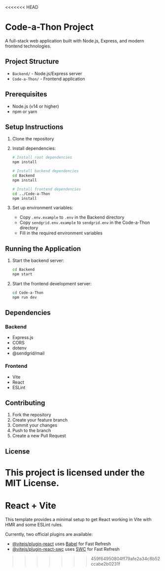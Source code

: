 <<<<<<< HEAD
# Code-a-Thon Project

A full-stack web application built with Node.js, Express, and modern frontend technologies.

## Project Structure

- `Backend/` - Node.js/Express server
- `Code-a-Thon/` - Frontend application

## Prerequisites

- Node.js (v14 or higher)
- npm or yarn

## Setup Instructions

1. Clone the repository
2. Install dependencies:
   ```bash
   # Install root dependencies
   npm install
   
   # Install backend dependencies
   cd Backend
   npm install
   
   # Install frontend dependencies
   cd ../Code-a-Thon
   npm install
   ```

3. Set up environment variables:
   - Copy `.env.example` to `.env` in the Backend directory
   - Copy `sendgrid.env.example` to `sendgrid.env` in the Code-a-Thon directory
   - Fill in the required environment variables

## Running the Application

1. Start the backend server:
   ```bash
   cd Backend
   npm start
   ```

2. Start the frontend development server:
   ```bash
   cd Code-a-Thon
   npm run dev
   ```

## Dependencies

### Backend
- Express.js
- CORS
- dotenv
- @sendgrid/mail

### Frontend
- Vite
- React
- ESLint

## Contributing

1. Fork the repository
2. Create your feature branch
3. Commit your changes
4. Push to the branch
5. Create a new Pull Request

## License

This project is licensed under the MIT License.
=======
# React + Vite

This template provides a minimal setup to get React working in Vite with HMR and some ESLint rules.

Currently, two official plugins are available:

- [@vitejs/plugin-react](https://github.com/vitejs/vite-plugin-react/blob/main/packages/plugin-react/README.md) uses [Babel](https://babeljs.io/) for Fast Refresh
- [@vitejs/plugin-react-swc](https://github.com/vitejs/vite-plugin-react-swc) uses [SWC](https://swc.rs/) for Fast Refresh
>>>>>>> 459f64950804ff79afe2a34c8b52ccabe2b0231f

